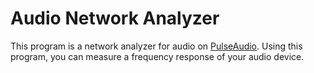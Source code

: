 # Audio Network Analyzer

This program is a network analyzer for audio on [PulseAudio](https://www.freedesktop.org/wiki/Software/PulseAudio/).
Using this program, you can measure a frequency response of your audio device.
